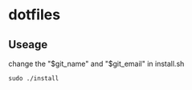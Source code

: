 # dotfiles

## Useage
change the "$git_name" and "$git_email" in install.sh

```
sudo ./install
```

